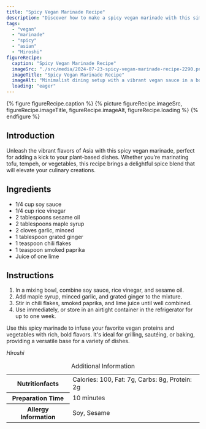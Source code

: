 ```yaml
---
title: "Spicy Vegan Marinade Recipe"
description: "Discover how to make a spicy vegan marinade with this simple recipe, ideal for enhancing tofu, tempeh, and vegetables with bold Asian flavors."
tags:
  - "vegan"
  - "marinade"
  - "spicy"
  - "asian"
  - "Hiroshi"
figureRecipe: 
  caption: "Spicy Vegan Marinade Recipe"
  imageSrc: "./src/media/2024-07-23-spicy-vegan-marinade-recipe-2290.png"
  imageTitle: "Spicy Vegan Marinade Recipe"
  imageAlt: "Minimalist dining setup with a vibrant vegan sauce in a bowl, speckled with chili, garlic, and ginger, alongside a wooden spoon, against a neutral backdrop."
  loading: "eager"
---
```


{% figure figureRecipe.caption %}
{% picture figureRecipe.imageSrc, figureRecipe.imageTitle, figureRecipe.imageAlt, figureRecipe.loading %}
{% endfigure %}

## Introduction

Unleash the vibrant flavors of Asia with this spicy vegan marinade, perfect for adding a kick to your plant-based dishes. Whether you're marinating tofu, tempeh, or vegetables, this recipe brings a delightful spice blend that will elevate your culinary creations.

## Ingredients

- 1/4 cup soy sauce
- 1/4 cup rice vinegar
- 2 tablespoons sesame oil
- 2 tablespoons maple syrup
- 2 cloves garlic, minced
- 1 tablespoon grated ginger
- 1 teaspoon chili flakes
- 1 teaspoon smoked paprika
- Juice of one lime

## Instructions

1. In a mixing bowl, combine soy sauce, rice vinegar, and sesame oil.
2. Add maple syrup, minced garlic, and grated ginger to the mixture.
3. Stir in chili flakes, smoked paprika, and lime juice until well combined.
4. Use immediately, or store in an airtight container in the refrigerator for up to one week.

Use this spicy marinade to infuse your favorite vegan proteins and vegetables with rich, bold flavors. It's ideal for grilling, sautéing, or baking, providing a versatile base for a variety of dishes.

*Hiroshi*

<table><caption class='sr-only'>Additional Information</caption><tr><th>Nutritionfacts</th><td>Calories: 100, Fat: 7g, Carbs: 8g, Protein: 2g&nbsp;</td></tr><tr><th>Preparation Time</th><td>10 minutes&nbsp;</td></tr><tr><th>Allergy Information</th><td>Soy, Sesame&nbsp;</td></tr></table>

